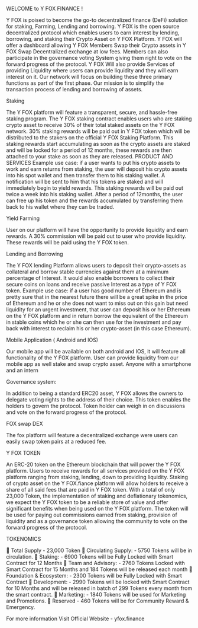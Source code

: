 WELCOME to Y FOX FINANCE !

Y FOX is poised to become the go-to decentralized finance (DeFi)
solution for staking, Farming, Lending and borrowing. Y FOX is the open
source decentralized protocol which enables users to earn interest by
lending, borrowing, and staking their Crypto Asset on Y FOX Platform.
Y FOX will offer a dashboard allowing Y FOX Members Swap their Crypto
assets in Y FOX Swap Decentralized exchange at low fees. Members can
also participate in the governance voting System giving them right to
vote on the forward progress of the protocol.
Y FOX Will also provide Services of providing Liquidity where users can
provide liquidity and they will earn interest on it.
Our network will focus on building these three primary functions as part
of the first phase. Our mission is to simplify the transaction process of
lending and borrowing of assets.

Staking

The Y FOX platform will feature a transparent, secure, and hassle-free
staking program. The Y FOX staking contract enables users who are
staking crypto asset to receive 30% of their total staked assets on the Y
FOX network. 30% staking rewards will be paid out in Y FOX token which
will be distributed to the stakers on the official Y FOX Staking Platform.
This staking rewards start accumulating as soon as the crypto assets are
staked and will be locked for a period of 12 months, these rewards are
then attached to your stake as soon as they are released.
PRODUCT AND SERVICES
Example use case: if a user wants to put his crypto assets to work and
earn returns from staking, the user will deposit his crypto assets into his
spot wallet and then transfer them to his staking wallet. A notification will
be sent to him that his tokens are staked and will immediately begin to
yield rewards. This staking rewards will be paid out twice a week into his
staking wallet. After a period of 12months, the user can free up his token
and the rewards accumulated by transferring them back to his wallet
where they can be traded.



Yield Farming

User on our platform will have the opportunity to provide liquidity and
earn rewards. A 30% commission will be paid out to user who provide
liquidity. These rewards will be paid using the Y FOX token.


Lending and Borrowing


The Y FOX lending Platform allows users to deposit their crypto-assets
as collateral and borrow stable currencies against them at a minimum
percentage of Interest. It would also enable borrowers to collect their
secure coins on loans and receive passive Interest as a type of Y FOX
token.
Example use case: if a user has good number of Ethereum and is
pretty sure that in the nearest future there will be a great spike in the
price of Ethereum and he or she does not want to miss out on this
gain but need liquidity for an urgent investment, that user can deposit
his or her Ethereum on the Y FOX platform and in return borrow the
equivalent of the Ethereum in stable coins which he or she can then
use for the investment and pay back with interest to reclaim his or her
crypto-asset (in this case Ethereum).

Mobile Application ( Android and IOS)


Our mobile app will be available on both android and IOS, it will
feature all functionality of the Y FOX platform. User can provide
liquidity from our mobile app as well stake and swap crypto asset.
Anyone with a smartphone and an intern

Governance system:

In addition to being a standard ERC20 asset, Y FOX allows the owners to
delegate voting rights to the address of their choice. This token enables
the holders to govern the protocol. Token holder can weigh in on
discussions and vote on the forward progress of the protocol.


FOX swap DEX

The fox platform will feature a decentralized exchange were users can
easily swap token pairs at a reduced fee.

Y FOX TOKEN 

An ERC-20 token on the Ethereum blockchain that will power the Y
FOX platform. Users to receive rewards for all services provided on the
Y FOX platform ranging from staking, lending, down to providing
liquidity. Staking of crypto asset on the Y FOX.fiance platform will allow
holders to receive a share of all said fees that are paid in Y FOX token.
With a total of only 23,000 Token, the implementation of staking and
deflationary tokenomics, we expect the Y FOX token to be a reliable
store of value and offer significant benefits when being used on the Y
FOX platform. The token will be used for paying out commissions
earned from staking, provision of liquidity and as a governance token
allowing the community to vote on the forward progress of the
protocol.

TOKENOMICS

 Total Supply - 23,000 Token
 Circulating Supply: - 5750 Tokens will be in circulation.
 Staking: - 6900 Tokens will be Fully Locked with Smart Contract for
12 Months
 Team and Advisory: - 2760 Tokens Locked with Smart Contract for
15 Months and 184 Tokens will be released each month
 Foundation & Ecosystem: - 2300 Tokens will be Fully Locked with
Smart Contract
 Development: - 2990 Tokens will be locked with Smart Contract for
10 Months and will be released in batch of 299 Tokens every month
from the smart contract.
 Marketing: - 1840 Tokens will be used for Marketing and
Promotions.
 Reserved - 460 Tokens will be for Community Reward & Emergency.

For more information Visit Official Website - yfox.finance 
